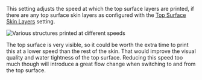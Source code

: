 This setting adjusts the speed at which the top surface layers are printed, if there are any top surface skin layers as configured with the [Top Surface Skin Layers](../shell/roofing_layer_count.md) setting.

![Various structures printed at different speeds](../../../articles/images/speed_difference.png)

The top surface is very visible, so it could be worth the extra time to print this at a lower speed than the rest of the skin. That would improve the visual quality and water tightness of the top surface. Reducing this speed too much though will introduce a great flow change when switching to and from the top surface.